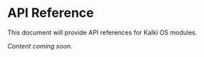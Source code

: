 # API Reference

This document will provide API references for Kalki OS modules.

*Content coming soon.*
